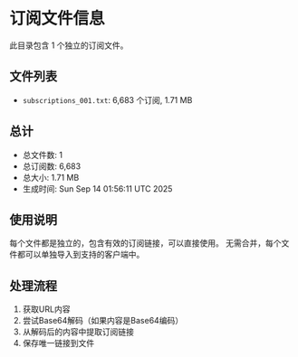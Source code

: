 # 订阅文件信息

此目录包含 1 个独立的订阅文件。

## 文件列表

- `subscriptions_001.txt`: 6,683 个订阅, 1.71 MB

## 总计
- 总文件数: 1
- 总订阅数: 6,683
- 总大小: 1.71 MB
- 生成时间: Sun Sep 14 01:56:11 UTC 2025

## 使用说明
每个文件都是独立的，包含有效的订阅链接，可以直接使用。
无需合并，每个文件都可以单独导入到支持的客户端中。

## 处理流程
1. 获取URL内容
2. 尝试Base64解码（如果内容是Base64编码）
3. 从解码后的内容中提取订阅链接
4. 保存唯一链接到文件
